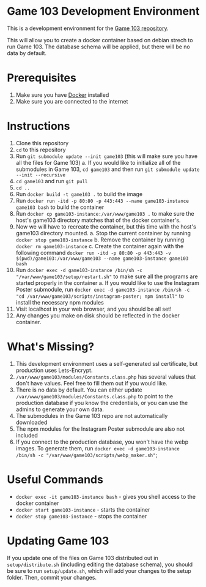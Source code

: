 # Game 103 Development Environment
This is a development environment for the [Game 103 repository](https://github.com/game103/game103).

This will allow you to create a docker container based on debian strech to run Game 103. The database schema will be applied, but there will be no data by default.

# Prerequisites
1. Make sure you have [Docker](https://www.docker.com/get-started) installed
2. Make sure you are connected to the internet

# Instructions
1. Clone this repository
2. `cd` to this repository
3. Run `git submodule update --init game103` (this will make sure you have all the files for Game 103)
    a. If you would like to initialize all of the submodules in Game 103, `cd game103` and then run `git submodule update --init --recursive`
4. `cd game103` and run `git pull`
5. `cd ..`
4. Run `docker build -t game103 .` to build the image
5. Run `docker run -itd -p 80:80 -p 443:443 --name game103-instance game103 bash` to build the container
6. Run `docker cp game103-instance:/var/www/game103 .` to make sure the host's game103 directory matches that of the docker container's.
7. Now we will have to recreate the container, but this time with the host's game103 directory mounted.
    a. Stop the current container by running `docker stop game103-instance`
    b. Remove the container by running `docker rm game103-instance`
    c. Create the container again with the following command `docker run -itd -p 80:80 -p 443:443 -v $(pwd)/game103:/var/www/game103 --name game103-instance game103 bash`
6. Run `docker exec -d game103-instance /bin/sh -c "/var/www/game103/setup/restart.sh"` to make sure all the programs are started properly in the container
    a. If you would like to use the Instagram Poster submodule, run `docker exec -d game103-instance /bin/sh -c "cd /var/www/game103/scripts/instagram-poster; npm install"` to install the necessary npm modules
7. Visit localhost in your web browser, and you should be all set!
8. Any changes you make on disk should be reflected in the docker container.

# What's Missing?
1. This development environment uses a self-generated ssl certificate, but production uses Lets-Encrypt.
2. `/var/www/game103/modules/Constants.class.php` has several values that don't have values. Feel free to fill them out if you would like.
3. There is no data by default. You can either update `/var/www/game103/modules/Constants.class.php` to point to the production database if you know the credentials, or you can use the admins to generate your own data.
4. The submodules in the Game 103 repo are not automatically downloaded
5. The npm modules for the Instagram Poster submodule are also not included
6. If you connect to the production database, you won't have the webp images. To generate them, run `docker exec -d game103-instance /bin/sh -c "/var/www/game103/scripts/webp_maker.sh"`;

# Useful Commands
* `docker exec -it game103-instance bash` - gives you shell access to the docker container
* `docker start game103-instance` - starts the container
* `docker stop game103-instance` - stops the container

# Updating Game 103
If you update one of the files on Game 103 distributed out in `setup/distribute.sh` (including editing the database schema), you should be sure to run `setup/update.sh`, which will add your changes to the setup folder. Then, commit your changes.